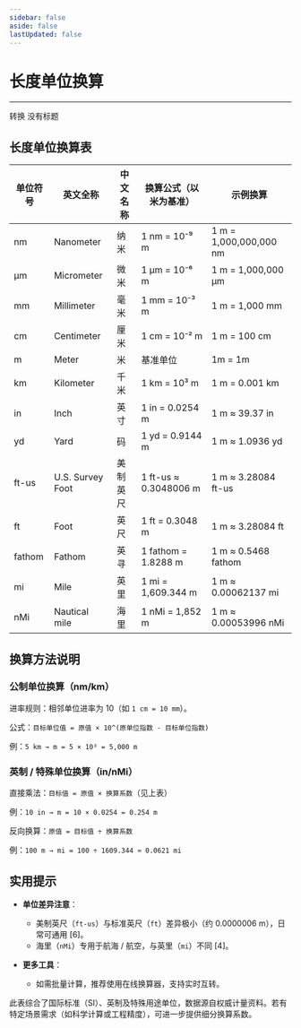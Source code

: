 ```yaml
---
sidebar: false
aside: false
lastUpdated: false
---
```

# 长度单位换算
---
<script setup>
import {onMounted,ref} from 'vue'
import { NButton,NForm ,NFormItem,NInput,NInputNumber,NSelect,NCard } from 'naive-ui'
import { defineClientComponent } from 'vitepress'

const options =  [
  { label: '纳米', value: 'nm' },
  { label: '微米', value: 'μm' },
  { label: '毫米', value: 'mm' },
  { label: '厘米', value: 'cm' },
  { label: '米', value: 'm' },
  { label: '千米', value: 'km' },
  { label: '英寸', value: 'in' },
  { label: '码', value: 'yd' },
  { label: '英尺-us', value: 'ft-us' },
  { label: '英尺', value: 'ft' },
  { label: '拓', value: 'fathom' },
  { label: '英里', value: 'mi' },
  { label: '海里', value: 'nMi' }
];
</script>

<n-form size="large">
  <n-form-item label="数值">
    <n-input-number size="large" style="width:100%" clearable placeholder="请输入要转化的数值" />
  </n-form-item>
  <n-form-item label="从">
    <n-select  size="large" :options="options" />
  </n-form-item>
  <n-form-item label="到">
    <n-select  size="large" :options="options" />
  </n-form-item>
  <n-form-item>
    <n-button type="primary" style="width:100%">转换</n-button>
  </n-form-item>
</n-form>
<n-card>没有标题</n-card>

## 长度单位换算表

单位符号| 英文全称| 中文名称| 换算公式（以米为基准）| 示例换算
---|---|---|---|---
nm| Nanometer| 纳米| 1 nm = 10⁻⁹ m| 1 m = 1,000,000,000 nm
μm| Micrometer| 微米| 1 μm = 10⁻⁶ m| 1 m = 1,000,000 μm
mm| Millimeter| 毫米| 1 mm = 10⁻³ m| 1 m = 1,000 mm
cm| Centimeter| 厘米| 1 cm = 10⁻² m| 1 m = 100 cm
m| Meter| 米| 基准单位| 1m = 1m
km| Kilometer| 千米| 1 km = 10³ m| 1 m = 0.001 km
in| Inch| 英寸| 1 in = 0.0254 m | 1 m ≈ 39.37 in
yd| Yard| 码| 1 yd = 0.9144 m | 1 m ≈ 1.0936 yd
ft-us| U.S. Survey Foot| 美制英尺| 1 ft-us ≈ 0.3048006 m| 1 m ≈ 3.28084 ft-us
ft| Foot| 英尺| 1 ft = 0.3048 m | 1 m ≈ 3.28084 ft
fathom| Fathom| 英寻| 1 fathom = 1.8288 m | 1 m ≈ 0.5468 fathom
mi| Mile| 英里| 1 mi = 1,609.344 m | 1 m ≈ 0.00062137 mi
nMi| Nautical mile| 海里| 1 nMi = 1,852 m| 1 m ≈ 0.00053996 nMi
## 换算方法说明

### 公制单位换算（nm/km）

进率规则：相邻单位进率为 10（如 `1 cm = 10 mm`）。

公式：`目标单位值 = 原值 × 10^(原单位指数 - 目标单位指数)`

例：`5 km → m = 5 × 10³ = 5,000 m`

### 英制 / 特殊单位换算（in/nMi）

直接乘法：`目标值 = 原值 × 换算系数`（见上表）

例：`10 in → m = 10 × 0.0254 = 0.254 m`

反向换算：`原值 = 目标值 ÷ 换算系数`

例：`100 m → mi = 100 ÷ 1609.344 ≈ 0.0621 mi`

## 实用提示

- **单位差异注意**：
  - 美制英尺（`ft-us`）与标准英尺（`ft`）差异极小（约 0.0000006 m），日常可通用 [6]。
  - 海里（`nMi`）专用于航海 / 航空，与英里（`mi`）不同 [4]。

- **更多工具**：
  - 如需批量计算，推荐使用在线换算器，支持实时互转。

此表综合了国际标准（SI）、英制及特殊用途单位，数据源自权威计量资料。若有特定场景需求（如科学计算或工程精度），可进一步提供细分换算系数。

